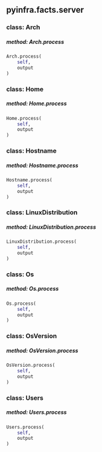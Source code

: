 ## pyinfra.facts.server


### class: Arch

##### method: Arch.process

```py
Arch.process(
    self,
    output
)
```


### class: Home

##### method: Home.process

```py
Home.process(
    self,
    output
)
```


### class: Hostname

##### method: Hostname.process

```py
Hostname.process(
    self,
    output
)
```


### class: LinuxDistribution

##### method: LinuxDistribution.process

```py
LinuxDistribution.process(
    self,
    output
)
```


### class: Os

##### method: Os.process

```py
Os.process(
    self,
    output
)
```


### class: OsVersion

##### method: OsVersion.process

```py
OsVersion.process(
    self,
    output
)
```


### class: Users

##### method: Users.process

```py
Users.process(
    self,
    output
)
```
